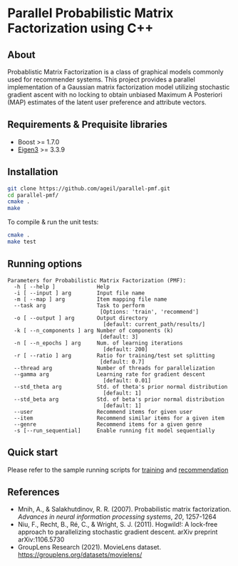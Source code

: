 # Parallel Probabilistic Matrix Factorization using C++

## About
Probablistic Matrix Factorization is a class of graphical models commonly used for recommender systems. This project provides a parallel implementation of a Gaussian matrix factorization model utilizing stochastic gradient ascent with no locking to obtain unbiased Maximum A Posteriori (MAP) estimates of the latent user preference and attribute vectors.

## Requirements & Prequisite libraries
* Boost >= 1.7.0
* [Eigen3](https://eigen.tuxfamily.org/index.php?title=Main_Page) >=  3.3.9

## Installation
```bash
git clone https://github.com/ageil/parallel-pmf.git
cd parallel-pmf/
cmake .
make
```
To compile & run the unit tests:<br>
```bash
cmake .
make test
```

## Running options
```
Parameters for Probabilistic Matrix Factorization (PMF):
  -h [ --help ]             Help
  -i [ --input ] arg        Input file name
  -m [ --map ] arg          Item mapping file name
  --task arg                Task to perform
                             [Options: 'train', 'recommend']
  -o [ --output ] arg       Output directory
                              [default: current_path/results/]
  -k [ --n_components ] arg Number of components (k)
                             [default: 3]
  -n [ --n_epochs ] arg     Num. of learning iterations
                              [default: 200]
  -r [ --ratio ] arg        Ratio for training/test set splitting
                             [default: 0.7]
  --thread arg              Number of threads for parallelization
  --gamma arg               Learning rate for gradient descent
                              [default: 0.01]
  --std_theta arg           Std. of theta's prior normal distribution
                              [default: 1]
  --std_beta arg            Std. of beta's prior normal distribution
                              [default: 1]
  --user                    Recommend items for given user
  --item                    Recommend similar items for a given item
  --genre                   Recommend items for a given genre
  -s [--run_sequential]     Enable running fit model sequentially
```

## Quick start
Please refer to the sample running scripts for [training](script/sample_train.sh) and [recommendation](script/sample_recommend.sh)

## References
- Mnih, A., & Salakhutdinov, R. R. (2007). Probabilistic matrix factorization. *Advances in neural information processing systems*, *20*, 1257-1264
- Niu, F., Recht, B., Ré, C., & Wright, S. J. (2011). Hogwild!: A lock-free approach to parallelizing stochastic gradient descent. arXiv preprint arXiv:1106.5730
- GroupLens Research (2021). MovieLens dataset. https://grouplens.org/datasets/movielens/

